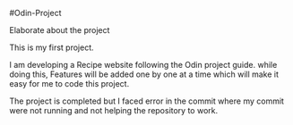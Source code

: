 #Odin-Project 

Elaborate about the project

This is my first project.

I am developing a Recipe website following the Odin project guide. while doing this, Features will be added one by one 
at a time which will make it easy for me to code this project.

The project is completed but I faced error in the commit where my commit were not running and not helping the repository to work.
